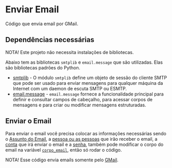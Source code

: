# Enviar Email

Código que envia email por GMail.

## Dependências necessárias

NOTA! Este projeto não necessita instalações de bibliotecas.

Abaixo tem as bibliotecas `smtplib` e `email.message` que são utilizadas. Elas são bibliotecas padrões do Python.

- [smtplib](https://docs.python.org/3/library/smtplib.html) - O módulo `smtplib` define um objeto de sessão do cliente SMTP que pode ser usado para enviar mensagens para qualquer máquina da Internet com um daemon de escuta SMTP ou ESMTP.
- [email.message](https://docs.python.org/3/library/email.message.html) - `email.message` fornece a funcionalidade principal para definir e consultar campos de cabeçalho, para acessar corpos de mensagens e para criar ou modificar mensagens estruturadas.

## Enviar o Email

Para enviar o email você precisa colocar as informações necessárias sendo o [Assunto do Email](envia-email.py#L13), a [pessoa ou as pessoas](envia-email.py#L15) que irão receber o email, a [conta](envia-email.py#L14) que irá enviar o email e a [senha](envia-email.py#L16), também pode modificar o corpo do email na variável [`corpo_email`](envia-email.py#L6), então só rodar o código.

NOTA! Esse código envia emails somente pelo [GMail](https://www.google.com/intl/pt/gmail/about/).
